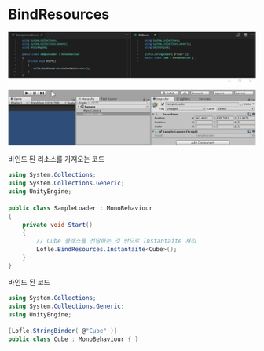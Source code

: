 # BindResources

![Example](Image/example.gif)

바인드 된 리소스를 가져오는 코드

``` csharp
using System.Collections;
using System.Collections.Generic;
using UnityEngine;

public class SampleLoader : MonoBehaviour
{
    private void Start()
    {
        // Cube 클래스를 전달하는 것 만으로 Instantaite 처리
        Lofle.BindResources.Instantaite<Cube>();
    }
}
```

바인드 된 코드

``` csharp
using System.Collections;
using System.Collections.Generic;
using UnityEngine;

[Lofle.StringBinder( @"Cube" )]
public class Cube : MonoBehaviour { }
```